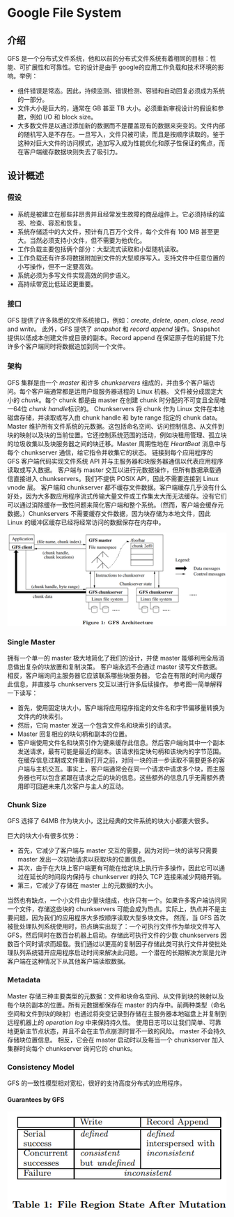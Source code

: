 # Google File System

## 介绍

GFS 是一个分布式文件系统，他和以前的分布式文件系统有着相同的目标：性能、可扩展性和可靠性。它的设计是由于 google的应用工作负载和技术环境的影响。举例：
- 组件错误是常态。因此，持续监测、错误检测、容错和自动回复必须成为系统的一部分。
- 文件大小是巨大的，通常在 GB 甚至 TB 大小。必须重新审视设计的假设和参数，例如 I/O 和 block size。
- 大多数文件是以通过添加新的数据而不是覆盖现有的数据来突变的。文件内部的随机写入是不存在。一旦写入，文件只被可读，而且是按顺序读取的。鉴于这种对巨大文件的访问模式，追加写入成为性能优化和原子性保证的焦点，而在客户端缓存数据块则失去了吸引力。

## 设计概述

### 假设

- 系统是被建立在那些非昂贵并且经常发生故障的商品组件上。它必须持续的监视、检查、容忍和恢复。
- 系统存储适中的大文件，预计有几百万个文件，每个文件有 100 MB 甚至更大。当然必须支持小文件，但不需要为他优化。
- 工作负载主要包括俩个部分：大型流式读取和小型随机读取。
- 工作负载还有许多将数据附加到文件的大型顺序写入。支持文件中任意位置的小写操作，但不一定要高效。
- 系统必须为多写文件实现高效的同步语义。
- 高持续带宽比低延迟更重要。

### 接口

GFS 提供了许多熟悉的文件系统接口，例如：*create*, *delete*, *open*, *close*, *read* and *write*。
此外，GFS 提供了 *snapshot* 和 *record append* 操作。Snapshot 提供以低成本创建文件或目录的副本。Record append 在保证原子性的前提下允许多个客户端同时将数据追加到同一个文件。

### 架构

GFS 集群是由一个 *master* 和许多 *chunkservers* 组成的，并由多个客户端访问。每个客户端通常都是运用户级服务器进程的 Linux 机器。
文件被分成固定大小的 *chunk*。每个 chunk 都是由 master 在创建 chunk 时分配的不可变且全局唯一64位 *chunk handle*标识的。
Chunkservers 将 chunk 作为 Linux 文件在本地磁盘存储，并读取或写入由 chunk handle 和 byte range 指定的 chunk data。
Master 维护所有文件系统的元数据。这包括命名空间、访问控制信息、从文件到块的映射以及块的当前位置。它还控制系统范围的活动，例如块租用管理、孤立块的垃圾收集以及块服务器之间的块迁移。Master 周期性地在 *HeartBeat* 消息中与每个 chunkserver 通信，给它指令并收集它的状态。
链接到每个应用程序的 GFS 客户端代码实现文件系统 API 并与主服务器和块服务器通信以代表应用程序读取或写入数据。 客户端与 master 交互以进行元数据操作，但所有数据承载通信直接进入 chunkservers。我们不提供 POSIX API，因此不需要连接到 Linux vnode 层。
客户端和 chunkserver 都不缓存文件数据。客户端缓存几乎没有什么好处，因为大多数应用程序流式传输大量文件或工作集太大而无法缓存。没有它们可以通过消除缓存一致性问题来简化客户端和整个系统。（然而，客户端会缓存元数据。）Chunkservers 不需要缓存文件数据，因为块存储为本地文件，因此 Linux 的缓冲区缓存已经将经常访问的数据保存在内存中。

![](../.gitbook/assets/GFS%20Architecture.png)

### Single Master

拥有一个单一的 master 极大地简化了我们的设计，并使 master 能够利用全局消息做出复杂的块放置和复制决策。
客户端永远不会通过 master 读写文件数据。相反，客户端询问主服务器它应该联系哪些块服务器。 它会在有限的时间内缓存此信息，并直接与 chunkservers 交互以进行许多后续操作。
参考图一简单解释一下读写：
- 首先，使用固定块大小，客户端将应用程序指定的文件名和字节偏移量转换为文件内的块索引。
- 然后，它向 master 发送一个包含文件名和块索引的请求。
- Master 回复相应的块句柄和副本的位置。
- 客户端使用文件名和块索引作为键来缓存此信息。然后客户端向其中一个副本发送请求，最有可能是最近的副本。该请求指定块句柄和该块内的字节范围。在缓存信息过期或文件重新打开之前，对同一块的进一步读取不需要更多的客户端与主机交互。事实上，客户端通常会在同一个请求中请求多个块，而主服务器也可以包含紧跟在请求之后的块的信息。这些额外的信息几乎无需额外费用即可回避未来几次客户与主人的互动。

### Chunk Size

GFS 选择了 64MB 作为块大小，这比经典的文件系统的块大小都要大很多。

巨大的块大小有很多优势：
- 首先，它减少了客户端与 master 交互的需要，因为对同一块的读写只需要 master 发出一次初始请求以获取块的位置信息。
- 其次，由于在大块上客户端更有可能在给定块上执行许多操作，因此它可以通过在延长的时间段内保持与 chunkserver 的持久 TCP 连接来减少网络开销。
-  第三，它减少了存储在 master 上的元数据的大小。

当然也有缺点，一个小文件由少量块组成，也许只有一个。如果许多客户端访问同一个文件，存储这些块的 chunkservers 可能会成为热点。实际上，热点并不是主要问题，因为我们的应用程序大多按顺序读取大型多块文件。
然而，当 GFS 首次被批处理队列系统使用时，热点确实出现了：一个可执行文件作为单块文件写入 GFS，然后同时在数百台机器上启动。存储此可执行文件的少数 chunkservers 因数百个同时请求而超载。我们通过以更高的复制因子存储此类可执行文件并使批处理队列系统错开应用程序启动时间来解决此问题。一个潜在的长期解决方案是允许客户端在这种情况下从其他客户端读取数据。

### Metadata

Master 存储三种主要类型的元数据：文件和块命名空间、从文件到块的映射以及每个块的副本的位置。所有元数据都保存在 master 的内存中。前两种类型（命名空间和文件到块的映射）也通过将突变记录到存储在主服务器本地磁盘上并复制到远程机器上的 *operation log* 中来保持持久性。 使用日志可以让我们简单、可靠地更新主节点状态，并且不会在主节点崩溃时冒不一致的风险。  master 不会持久存储块位置信息。 相反，它会在 master 启动时以及每当一个 chunkserver 加入集群时向每个 chunkserver 询问它的 chunks。

### Consistency Model

GFS 的一致性模型相对宽松，很好的支持高度分布式的应用程序。

#### Guarantees by GFS

![](../.gitbook/assets/File%20Region%20State%20After%20Mutation.png)

